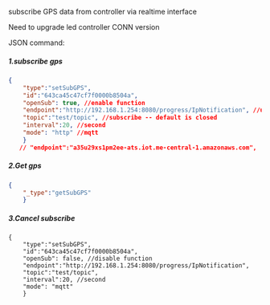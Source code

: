 subscribe GPS data from controller via realtime interface

Need to upgrade led controller CONN version 

JSON command: 

##### 1.subscribe gps

```json
{
    "type":"setSubGPS",
    "id":"643ca45c47cf7f0000b8504a",
    "openSub": true, //enable function
    "endpoint":"http://192.168.1.254:8080/progress/IpNotification", //upload address
    "topic":"test/topic", //subscribe -- default is closed
    "interval":20, //second
    "mode": "http" //mqtt
    }
   // "endpoint":"a35u29xs1pm2ee-ats.iot.me-central-1.amazonaws.com",
```
##### 2.Get gps

```json
{
    "_type":"getSubGPS"
    }
```

##### 3.Cancel subscribe

```
{
    "type":"setSubGPS",
    "id":"643ca45c47cf7f0000b8504a",
    "openSub": false, //disable function
    "endpoint":"http://192.168.1.254:8080/progress/IpNotification", 
    "topic":"test/topic", 
    "interval":20, //second
    "mode": "mqtt"
    }
```

